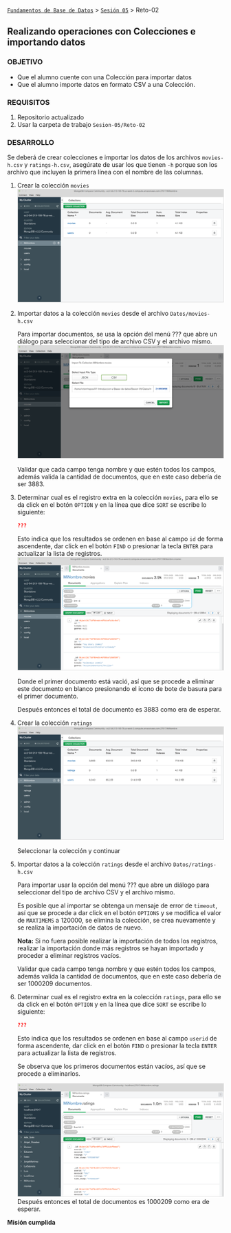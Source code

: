 [`Fundamentos de Base de Datos`](../../Readme.md) > [`Sesión 05`](../Readme.md) > Reto-02
## Realizando operaciones con Colecciones e importando datos

### OBJETIVO
- Que el alumno cuente con una Colección para importar datos
- Que el alumno importe datos en formato CSV a una Colección.

### REQUISITOS
1. Repositorio actualizado
1. Usar la carpeta de trabajo `Sesion-05/Reto-02`

### DESARROLLO
Se deberá de crear colecciones e importar los datos de los archivos `movies-h.csv` y `ratings-h.csv`, asegúrate de usar los que tienen `-h` porque son los archivo que incluyen la primera línea con el nombre de las columnas.

1. Crear la colección `movies`
   ![Colección movies](assets/colecciones.png)

1. Importar datos a la colección `movies` desde el archivo `Datos/movies-h.csv`

   Para importar documentos, se usa la opción del menú ??? que abre un diálogo para seleccionar del tipo de archivo CSV y el archivo mismo.
   ![Importando datos csv](assets/importando-datos.png)

   Validar que cada campo tenga nombre y que estén todos los campos, además valida la cantidad de documentos, que en este caso debería de ser 3883.

1. Determinar cual es el registro extra en la colección `movies`, para ello se da click en el botón `OPTION` y en la línea que dice `SORT` se escribe lo siguiente:
   ```json
   ???
   ```
   Esto indica que los resultados se ordenen en base al campo `id` de forma ascendente, dar click en el botón `FIND` o presionar la tecla `ENTER` para actualizar la lista de registros.
   ![Documentos de movies ordenados](assets/documentos-movies-ordenados.png)

   Donde el primer documento está vació, así que se procede a eliminar este documento en blanco presionando el icono de bote de basura para el primer documento.

   Después entonces el total de documento es 3883 como era de esperar.

1. Crear la colección `ratings`
   ![Colección movies](assets/colecciones-02.png)

   Seleccionar la colección y continuar

1. Importar datos a la colección `ratings` desde el archivo `Datos/ratings-h.csv`

   Para importar usar la opción del menú ??? que abre un diálogo para seleccionar del tipo de archivo CSV y el archivo mismo.

   Es posible que al importar se obtenga un mensaje de error de `timeout`, así que se procede a dar click en el botón `OPTIONS` y se modifica el valor de `MAXTIMEMS` a 120000, se elimina la colección, se crea nuevamente y se realiza la importación de datos de nuevo.

   __Nota:__ Si no fuera posible realizar la importación de todos los registros, realizar la importación donde más registros se hayan importado y proceder a eliminar registros vacíos.

   Validar que cada campo tenga nombre y que estén todos los campos, además valida la cantidad de documentos, que en este caso debería de ser 1000209 documentos.

1. Determinar cual es el registro extra en la colección `ratings`, para ello se da click en el botón `OPTION` y en la línea que dice `SORT` se escribe lo siguiente:
   ```json
   ???
   ```
   Esto indica que los resultados se ordenen en base al campo `userid` de forma ascendente, dar click en el botón `FIND` o presionar la tecla `ENTER` para actualizar la lista de registros.

   Se observa que los primeros documentos están vacíos, así que se procede a eliminarlos.

   ![Documentos en ratings final](assets/documentos-ratings.png)
   Después entonces el total de documentos es 1000209 como era de esperar.

__Misión cumplida__
